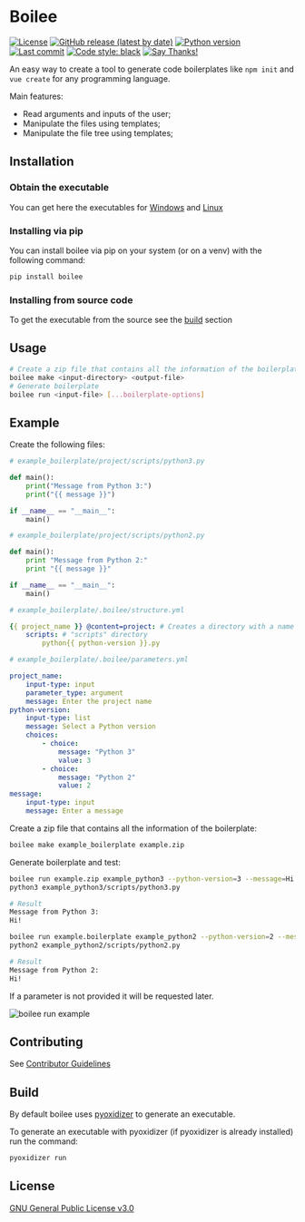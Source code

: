 # Boilee

[![License](https://img.shields.io/github/license/vadolasi/boilee?style=for-the-badge)](https://choosealicense.com/licenses/gpl-3.0/)
[![GitHub release (latest by date)](https://img.shields.io/github/v/release/vadolasi/boilee?style=for-the-badge)](https://github.com/vadolasi/boilee/releases)
[![Python version](https://img.shields.io/github/pipenv/locked/python-version/vadolasi/boilee?style=for-the-badge)](https://docs.python.org/3.8/)
[![Last commit](https://img.shields.io/github/last-commit/vadolasi/boilee?style=for-the-badge)](https://github.com/vadolasi/boilee/commits/main)
[![Code style: black](https://img.shields.io/badge/code%20style-black-000000.svg?style=for-the-badge)](https://github.com/psf/black)
[![Say Thanks!](https://img.shields.io/badge/say%20thanks-!-blue?style=for-the-badge)](https://saythanks.io/to/vitor036daniel%40gmail.com)

An easy way to create a tool to generate code boilerplates like `npm init` and `vue create` for any programming language.

Main features:

- Read arguments and inputs of the user;
- Manipulate the files using templates;
- Manipulate the file tree using templates;

## Installation

### Obtain the executable

You can get here the executables for [Windows](https://google.com.br) and [Linux](https://google.com.br)

### Installing via pip

You can install boilee via pip on your system (or on a venv) with the following command:

```bash
pip install boilee
```

### Installing from source code

To get the executable from the source see the [build](#build) section

## Usage

```bash
# Create a zip file that contains all the information of the boilerplate:
boilee make <input-directory> <output-file>
# Generate boilerplate
boilee run <input-file> [...boilerplate-options]
```

## Example

Create the following files:

```python
# example_boilerplate/project/scripts/python3.py

def main():
    print("Message from Python 3:")
    print("{{ message }}")

if __name__ == "__main__":
    main()
```

```python
# example_boilerplate/project/scripts/python2.py

def main():
    print "Message from Python 2:"
    print "{{ message }}"

if __name__ == "__main__":
    main()
```

```yaml
# example_boilerplate/.boilee/structure.yml

{{ project_name }} @content=project: # Creates a directory with a name provided by the user with the content of the "project" directory
    scripts: # "scripts" directory
        python{{ python-version }}.py
```

```yaml
# example_boilerplate/.boilee/parameters.yml

project_name:
    input-type: input
    parameter_type: argument
    message: Enter the project name
python-version:
    input-type: list
    message: Select a Python version
    choices:
        - choice:
            message: "Python 3"
            value: 3
        - choice:
            message: "Python 2"
            value: 2
message:
    input-type: input
    message: Enter a message
```

Create a zip file that contains all the information of the boilerplate:

```bash
boilee make example_boilerplate example.zip
```

Generate boilerplate and test:

```bash
boilee run example.zip example_python3 --python-version=3 --message=Hi!
python3 example_python3/scripts/python3.py

# Result
Message from Python 3:
Hi!
```

```bash
boilee run example.boilerplate example_python2 --python-version=2 --message=Hi!
python2 example_python2/scripts/python2.py

# Result
Message from Python 2:
Hi!
```

If a parameter is not provided it will be requested later.

![boilee run example](https://i.ibb.co/289HVb1/boilee.png)

## Contributing

See [Contributor Guidelines](CONTRIBUTING.md)

## Build

By default boilee uses [pyoxidizer](https://pyoxidizer.readthedocs.io/en/stable/) to generate an executable.

To generate an executable with pyoxidizer (if pyoxidizer is already installed) run the command:

```bash
pyoxidizer run
```

## License

[GNU General Public License v3.0](https://choosealicense.com/licenses/gpl-3.0/)
